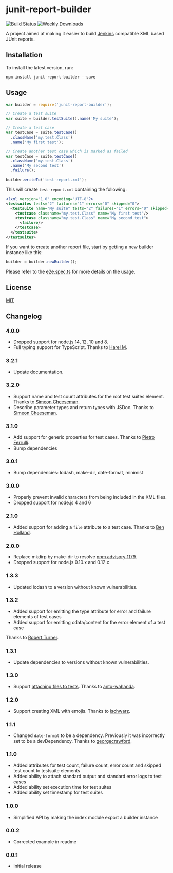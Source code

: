 # junit-report-builder

[![Build Status](https://github.com/davidparsson/junit-report-builder/workflows/CI/badge.svg)](https://github.com/davidparsson/junit-report-builder/actions?query=workflow%3ACI)
[![Weekly Downloads](https://img.shields.io/npm/dw/junit-report-builder.svg)](https://www.npmjs.com/package/junit-report-builder)

A project aimed at making it easier to build [Jenkins](http://jenkins-ci.org/) compatible XML based JUnit reports.

## Installation

To install the latest version, run:

    npm install junit-report-builder --save

## Usage

```JavaScript
var builder = require('junit-report-builder');

// Create a test suite
var suite = builder.testSuite().name('My suite');

// Create a test case
var testCase = suite.testCase()
  .className('my.test.Class')
  .name('My first test');

// Create another test case which is marked as failed
var testCase = suite.testCase()
  .className('my.test.Class')
  .name('My second test')
  .failure();

builder.writeTo('test-report.xml');
```

This will create `test-report.xml` containing the following:

```XML
<?xml version="1.0" encoding="UTF-8"?>
<testsuites tests="2" failures="1" errors="0" skipped="0">
  <testsuite name="My suite" tests="2" failures="1" errors="0" skipped="0">
    <testcase classname="my.test.Class" name="My first test"/>
    <testcase classname="my.test.Class" name="My second test">
      <failure/>
    </testcase>
  </testsuite>
</testsuites>
```

If you want to create another report file, start by getting a new
builder instance like this:

```JavaScript
builder = builder.newBuilder();
```

Please refer to the [e2e.spec.ts](spec/e2e.spec.ts) for more details on the usage.

## License

[MIT](LICENSE)

## Changelog

### 4.0.0

-   Dropped support for node.js 14, 12, 10 and 8.
-   Full typing support for TypeScript. Thanks to [Harel M](https://github.com/HarelM).

### 3.2.1

-   Update documentation.

### 3.2.0

-   Support name and test count attributes for the root test suites element. Thanks to [Simeon Cheeseman](https://github.com/SimeonC).
-   Describe parameter types and return types with JSDoc. Thanks to [Simeon Cheeseman](https://github.com/SimeonC).

### 3.1.0

-   Add support for generic properties for test cases. Thanks to [Pietro Ferrulli](https://github.com/Pi-fe).
-   Bump dependencies

### 3.0.1

-   Bump dependencies: lodash, make-dir, date-format, minimist

### 3.0.0

-   Properly prevent invalid characters from being included in the XML files.
-   Dropped support for node.js 4 and 6

### 2.1.0

-   Added support for adding a `file` attribute to a test case. Thanks to [Ben Holland](https://github.com/hollandben).

### 2.0.0

-   Replace mkdirp by make-dir to resolve [npm advisory 1179](https://www.npmjs.com/advisories/1179).
-   Dropped support for node.js 0.10.x and 0.12.x

### 1.3.3

-   Updated lodash to a version without known vulnerabilities.

### 1.3.2

-   Added support for emitting the type attribute for error and failure elements of test cases
-   Added support for emitting cdata/content for the error element of a test case

Thanks to [Robert Turner](https://github.com/rturner-edjuster).

### 1.3.1

-   Update dependencies to versions without known vulnerabilities.

### 1.3.0

-   Support [attaching files to tests](http://kohsuke.org/2012/03/13/attaching-files-to-junit-tests/). Thanks to [anto-wahanda](https://github.com/anto-wahanda).

### 1.2.0

-   Support creating XML with emojis. Thanks to [ischwarz](https://github.com/ischwarz).

### 1.1.1

-   Changed `date-format` to be a dependency. Previously it was incorrectly set to be a devDependency. Thanks to [georgecrawford](https://github.com/georgecrawford).

### 1.1.0

-   Added attributes for test count, failure count, error count and skipped test count to testsuite elements
-   Added ability to attach standard output and standard error logs to test cases
-   Added ability set execution time for test suites
-   Added ability set timestamp for test suites

### 1.0.0

-   Simplified API by making the index module export a builder instance

### 0.0.2

-   Corrected example in readme

### 0.0.1

-   Initial release
